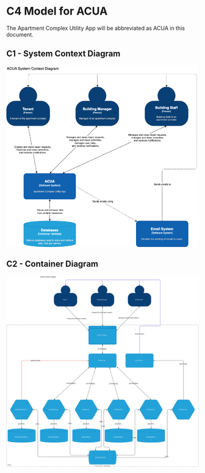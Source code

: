 # C4 Model for ACUA

The Apartment Complex Utility App will be abbreviated as ACUA in this document.

## C1 - System Context Diagram

![System Context Diagram](./media/c1-context.png)

## C2 - Container Diagram

![Container Diagram](./media/c2-container.svg)
